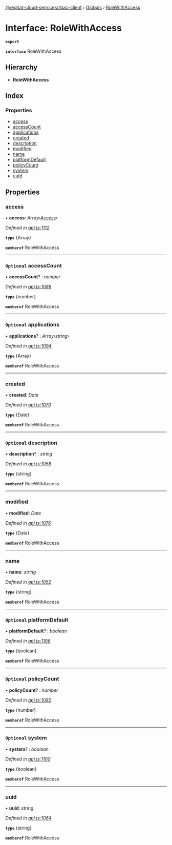[@redhat-cloud-services/rbac-client](../README.md) › [Globals](../globals.md) › [RoleWithAccess](rolewithaccess.md)

# Interface: RoleWithAccess

**`export`** 

**`interface`** RoleWithAccess

## Hierarchy

* **RoleWithAccess**

## Index

### Properties

* [access](rolewithaccess.md#access)
* [accessCount](rolewithaccess.md#optional-accesscount)
* [applications](rolewithaccess.md#optional-applications)
* [created](rolewithaccess.md#created)
* [description](rolewithaccess.md#optional-description)
* [modified](rolewithaccess.md#modified)
* [name](rolewithaccess.md#name)
* [platformDefault](rolewithaccess.md#optional-platformdefault)
* [policyCount](rolewithaccess.md#optional-policycount)
* [system](rolewithaccess.md#optional-system)
* [uuid](rolewithaccess.md#uuid)

## Properties

###  access

• **access**: *Array‹[Access](access.md)›*

*Defined in [api.ts:1112](https://github.com/RedHatInsights/javascript-clients/blob/master/packages/rbac/api.ts#L1112)*

**`type`** {Array<Access>}

**`memberof`** RoleWithAccess

___

### `Optional` accessCount

• **accessCount**? : *number*

*Defined in [api.ts:1088](https://github.com/RedHatInsights/javascript-clients/blob/master/packages/rbac/api.ts#L1088)*

**`type`** {number}

**`memberof`** RoleWithAccess

___

### `Optional` applications

• **applications**? : *Array‹string›*

*Defined in [api.ts:1094](https://github.com/RedHatInsights/javascript-clients/blob/master/packages/rbac/api.ts#L1094)*

**`type`** {Array<string>}

**`memberof`** RoleWithAccess

___

###  created

• **created**: *Date*

*Defined in [api.ts:1070](https://github.com/RedHatInsights/javascript-clients/blob/master/packages/rbac/api.ts#L1070)*

**`type`** {Date}

**`memberof`** RoleWithAccess

___

### `Optional` description

• **description**? : *string*

*Defined in [api.ts:1058](https://github.com/RedHatInsights/javascript-clients/blob/master/packages/rbac/api.ts#L1058)*

**`type`** {string}

**`memberof`** RoleWithAccess

___

###  modified

• **modified**: *Date*

*Defined in [api.ts:1076](https://github.com/RedHatInsights/javascript-clients/blob/master/packages/rbac/api.ts#L1076)*

**`type`** {Date}

**`memberof`** RoleWithAccess

___

###  name

• **name**: *string*

*Defined in [api.ts:1052](https://github.com/RedHatInsights/javascript-clients/blob/master/packages/rbac/api.ts#L1052)*

**`type`** {string}

**`memberof`** RoleWithAccess

___

### `Optional` platformDefault

• **platformDefault**? : *boolean*

*Defined in [api.ts:1106](https://github.com/RedHatInsights/javascript-clients/blob/master/packages/rbac/api.ts#L1106)*

**`type`** {boolean}

**`memberof`** RoleWithAccess

___

### `Optional` policyCount

• **policyCount**? : *number*

*Defined in [api.ts:1082](https://github.com/RedHatInsights/javascript-clients/blob/master/packages/rbac/api.ts#L1082)*

**`type`** {number}

**`memberof`** RoleWithAccess

___

### `Optional` system

• **system**? : *boolean*

*Defined in [api.ts:1100](https://github.com/RedHatInsights/javascript-clients/blob/master/packages/rbac/api.ts#L1100)*

**`type`** {boolean}

**`memberof`** RoleWithAccess

___

###  uuid

• **uuid**: *string*

*Defined in [api.ts:1064](https://github.com/RedHatInsights/javascript-clients/blob/master/packages/rbac/api.ts#L1064)*

**`type`** {string}

**`memberof`** RoleWithAccess
